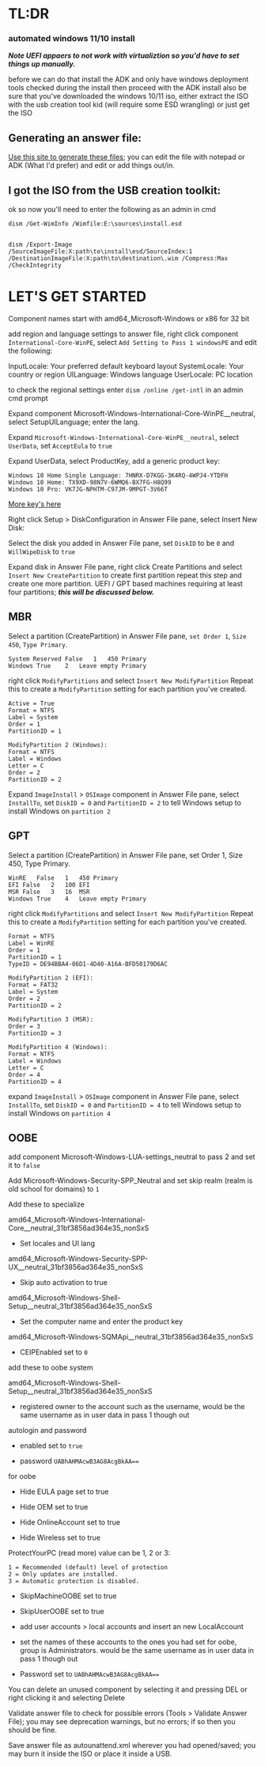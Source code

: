 # TL:DR
### automated windows 11/10 install

**_Note UEFI appaers to not work with virtualiztion so you'd have to set things up manually._**

before we can do that install the ADK and only have windows deployment tools checked during the install then proceed with the ADK install also be sure that you've downloaded the windows 10/11 iso, either extract the ISO with the usb creation tool kid (will require some ESD wrangling) or just get the ISO

## Generating an answer file:

[Use this site to generate these files](https://www.windowsafg.com/); you can edit the file with notepad or ADK (What I'd prefer) and edit or add things out/in.

## I got the ISO from the USB creation toolkit:

ok so now you'll need to enter the following as an admin in cmd

    dism /Get-WimInfo /Wimfile:E:\sources\install.esd
    
    
    dism /Export-Image /SourceImageFile:X:path\to\install\esd/SourceIndex:1 /DestinationImageFile:X:path\to\destination\.wim /Compress:Max /CheckIntegrity

# LET'S GET STARTED

Component names start with amd64_Microsoft-Windows or x86 for 32 bit

add region and language settings to answer file, right click component 
`International-Core-WinPE`, select `Add Setting to Pass 1 windowsPE` and edit the following:

InputLocale: Your preferred default keyboard layout
SystemLocale: Your country or region
UILanguage: Windows language
UserLocale: PC location

to check the regional settings enter `dism /online /get-intl` in an admin cmd prompt

Expand component Microsoft-Windows-International-Core-WinPE__neutral, select SetupUILanguage; enter the lang.

Expand `Microsoft-Windows-International-Core-WinPE__neutral`, select `UserData`, set 
`AcceptEula` to `true`

Expand UserData, select ProductKey, add a generic product key:

    Windows 10 Home Single Language: 7HNRX-D7KGG-3K4RQ-4WPJ4-YTDFH
    Windows 10 Home: TX9XD-98N7V-6WMQ6-BX7FG-H8Q99
    Windows 10 Pro: VK7JG-NPHTM-C97JM-9MPGT-3V66T
    
[More key's here](https://learn.microsoft.com/en-us/windows-server/get-started/kms-client-activation-keys)

Right click Setup > DiskConfiguration in Answer File pane, select Insert New Disk:

Select the disk you added in Answer File pane, set `DiskID` to be `0` and `WillWipeDisk` to `true`

Expand disk in Answer File pane, right click Create Partitions and select 
`Insert New CreatePartition` to create first partition repeat this step and create one more partition. UEFI / GPT based machines requiring at least four partitions; ***this will be discussed below.***

## MBR

Select a partition (CreatePartition) in Answer File pane, `set Order 1`, `Size 450`, `Type Primary`.

    System Reserved False   1   450 Primary
    Windows True    2   Leave empty Primary

right click `ModifyPartitions` and select `Insert New ModifyPartition`
Repeat this to create a `ModifyPartition` setting for each partition you've created.

    Active = True
    Format = NTFS
    Label = System
    Order = 1
    PartitionID = 1

    ModifyPartition 2 (Windows):
    Format = NTFS
    Label = Windows
    Letter = C
    Order = 2
    PartitionID = 2

Expand `ImageInstall` > `OSImage` component in Answer File pane, select `InstallTo`, set `DiskID = 0` and `PartitionID = 2` to tell Windows setup to install Windows on `partition 2`

## GPT

Select a partition (CreatePartition) in Answer File pane, set Order 1, Size 450, Type Primary.

    WinRE   False   1   450 Primary
    EFI False   2   100 EFI
    MSR False   3   16  MSR
    Windows True    4   Leave empty Primary

right click `ModifyPartitions` and select `Insert New ModifyPartition`
Repeat this to create a `ModifyPartition` setting for each partition you've created.
    
    Format = NTFS
    Label = WinRE
    Order = 1
    PartitionID = 1
    TypeID = DE94BBA4-06D1-4D40-A16A-BFD50179D6AC
    
    ModifyPartition 2 (EFI):
    Format = FAT32
    Label = System
    Order = 2
    PartitionID = 2
    
    ModifyPartition 3 (MSR):
    Order = 3
    PartitionID = 3
    
    ModifyPartition 4 (Windows):
    Format = NTFS
    Label = Windows
    Letter = C
    Order = 4
    PartitionID = 4

expand `ImageInstall` > `OSImage` component in Answer File pane, select `InstallTo`, set 
`DiskID = 0` and `PartitionID = 4` to tell Windows setup to install Windows on 
`partition 4`

## OOBE

add component Microsoft-Windows-LUA-settings_neutral to pass 2 and set it to `false` 

Add Microsoft-Windows-Security-SPP_Neutral and set skip realm (realm is old school for domains) to `1`

Add these to specialize

amd64_Microsoft-Windows-International-Core__neutral_31bf3856ad364e35_nonSxS

- Set locales and UI lang

amd64_Microsoft-Windows-Security-SPP-UX__neutral_31bf3856ad364e35_nonSxS

- Skip auto activation to true

amd64_Microsoft-Windows-Shell-Setup__neutral_31bf3856ad364e35_nonSxS

- Set the computer name and enter the product key

amd64_Microsoft-Windows-SQMApi__neutral_31bf3856ad364e35_nonSxS

- CEIPEnabled set to `0 `

add these to oobe system

amd64_Microsoft-Windows-Shell-Setup__neutral_31bf3856ad364e35_nonSxS

- registered owner to the account such as the username, would be the same username as in user data in pass 1 though out

autologin and password

- enabled set to `true`

- password `UABhAHMAcwB3AG8AcgBkAA==`

for oobe

- Hide EULA page set to true

- Hide OEM set to true

- Hide OnlineAccount set to true

- Hide Wireless set to true

ProtectYourPC (read more) value can be 1, 2 or 3:

    1 = Recommended (default) level of protection
    2 = Only updates are installed.
    3 = Automatic protection is disabled.


- SkipMachineOOBE set to true
- SkipUserOOBE set to true

- add user accounts > local accounts and insert an new LocalAccount

- set the names of these accounts to the ones you had set for oobe, group is Administrators. would be the same username as in user data in pass 1 though out

- Password set to `UABhAHMAcwB3AG8AcgBkAA==`

You can delete an unused component by selecting it and pressing DEL or right clicking it and selecting Delete

Validate answer file to check for possible errors (Tools > Validate Answer File); you may see deprecation warnings, but no errors; if so then you should be fine.

Save answer file as autounattend.xml wherever you had opened/saved; you may burn it inside the ISO or place it inside a USB.
